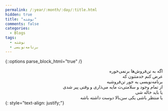 ```yaml
---
permalink: /:year/:month/:day/:title.html
hidden: true
title: "نوشته"
comments: false
categories:
  - Blogs
tags:
  - نوشته
  - برنامه‌نویسی
---
```


{::options parse_block_html="true" /}
<div dir='rtl' align='right'>
اگه به تن‌فروش‌ها برنمی‌خوره<br>
عرض کنم خدمتتون که<br>
برنامه‌نویسی یه جور تن‌فروشیه<br>
از تمام وجود و سلامتی‌ت مایه می‌ذاری و وقتی پیر شدی<br>
یا باید خاله شی<br>
یا منتظر باشی یکی سن‌بالا دوست داشته باشه
</div>
{: style="text-align: justify;"}